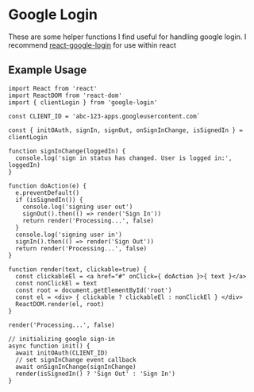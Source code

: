# Google Login

These are some helper functions I find useful for handling google login. I recommend [react-google-login](https://github.com/anthonyjgrove/react-google-login) for use within react

## Example Usage

```
import React from 'react'
import ReactDOM from 'react-dom'
import { clientLogin } from 'google-login'

const CLIENT_ID = 'abc-123-apps.googleusercontent.com`

const { initOAuth, signIn, signOut, onSignInChange, isSignedIn } = clientLogin

function signInChange(loggedIn) {
  console.log('sign in status has changed. User is logged in:', loggedIn)
}

function doAction(e) {
  e.preventDefault()
  if (isSignedIn()) {
    console.log('signing user out')
    signOut().then(() => render('Sign In'))
    return render('Processing...', false)
  }
  console.log('signing user in')
  signIn().then(() => render('Sign Out'))
  return render('Processing...', false)
}

function render(text, clickable=true) {
  const clickableEl = <a href="#" onClick={ doAction }>{ text }</a>
  const nonClickEl = text
  const root = document.getElementById('root')
  const el = <div> { clickable ? clickableEl : nonClickEl } </div>
  ReactDOM.render(el, root)
}

render('Processing...', false)

// initializing google sign-in
async function init() {
  await initOAuth(CLIENT_ID)
  // set signInChange event callback
  await onSignInChange(signInChange)
  render(isSignedIn() ? 'Sign Out' : 'Sign In')
}
```

